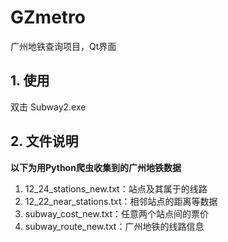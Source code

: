 # GZmetro
广州地铁查询项目，Qt界面



## 1. 使用

双击 Subway2.exe



## 2. 文件说明

**以下为用Python爬虫收集到的广州地铁数据**

1. 12_24_stations_new.txt：站点及其属于的线路
2. 12_22_near_stations.txt：相邻站点的距离等数据
3. subway_cost_new.txt：任意两个站点间的票价
4. subway_route_new.txt：广州地铁的线路信息
